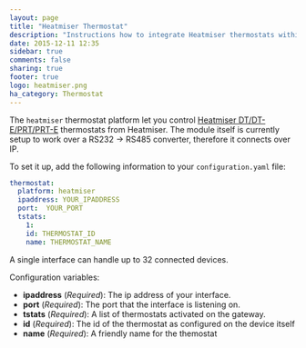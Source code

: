 ```yaml
---
layout: page
title: "Heatmiser Thermostat"
description: "Instructions how to integrate Heatmiser thermostats within Home Assistant."
date: 2015-12-11 12:35
sidebar: true
comments: false
sharing: true
footer: true
logo: heatmiser.png
ha_category: Thermostat
---
```



The `heatmiser` thermostat platform let you control [Heatmiser DT/DT-E/PRT/PRT-E](http://www.heatmisershop.co.uk/heatmiser-slimline-programmable-room-thermostat/) thermostats from Heatmiser.  The module itself is currently setup to work over a RS232 -> RS485 converter, therefore it connects over IP.

To set it up, add the following information to your `configuration.yaml` file:

```yaml
thermostat:
  platform: heatmiser
  ipaddress: YOUR_IPADDRESS
  port:  YOUR_PORT
  tstats:
    1:
    id: THERMOSTAT_ID
    name: THERMOSTAT_NAME
```

A single interface can handle up to 32 connected devices.

Configuration variables:

- **ipaddress** (*Required*): The ip address of your interface.
- **port** (*Required*): The port that the interface is listening on.
- **tstats** (*Required*): A list of thermostats activated on the gateway.
- **id** (*Required*): The id of the thermostat as configured on the device itself
- **name** (*Required*): A friendly name for the themostat
